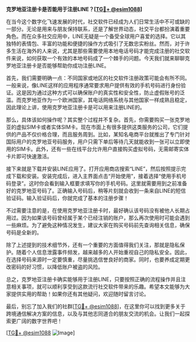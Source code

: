 **克罗地亚注册卡是否能用于注册LINE？[[TG💪+ @esim1088](https://t.me/s/esim1088)]**

在当今这个数字化飞速发展的时代，社交软件已经成为人们日常生活中不可或缺的一部分。无论是用来与朋友保持联系，还是了解世界动态，社交平台都扮演着重要角色。而在众多社交应用中，LINE无疑是一个备受全球用户喜爱的选择。它以其独特的表情包、丰富的功能和便捷的操作方式吸引了无数忠实粉丝。然而，对于许多生活在海外的人来说，尤其是那些需要使用本地电话号码才能完成注册的社交软件来说，如何获取一个有效的本地号码成了一个棘手的问题。今天我们就来聊聊克罗地亚注册卡是否能够帮助你成功注册LINE。

首先，我们需要明确一点：不同国家或地区的社交软件注册政策可能会有所不同。一般来说，像LINE这样的应用程序通常要求用户提供有效的手机号码进行身份验证。这是因为通过这种方式可以确保账户的真实性和安全性，防止虚假账号的泛滥。而克罗地亚作为一个欧洲国家，其电话网络系统与其他国家一样成熟且稳定，因此理论上讲，使用克罗地亚注册卡是可以用来注册LINE的。

那么，具体该如何操作呢？其实整个过程并不复杂。首先，你需要购买一张克罗地亚的虚拟SIM卡或者实体SIM卡。现在市面上有很多提供这类服务的公司，它们提供的产品不仅价格合理，而且服务周到。比如，某知名电商平台就推出了专门针对国际用户的克罗地亚号码服务，用户只需下单后等待几天就能收到一张可以立即使用的SIM卡。此外，还有一些在线平台允许用户直接购买虚拟号码，无需邮寄实体卡片即可快速激活。

接下来就是下载并安装LINE应用了。打开应用商店搜索“LINE”，然后按照提示完成下载和安装。安装完成后，进入主界面点击“开始使用”，接着选择“使用手机号码登录”。这时你会看到输入框要求填写你的手机号码。这里就需要用到之前准备好的克罗地亚号码了。正确输入号码后，稍等片刻就会收到一条来自LINE的短信验证码。输入验证码后，你就完成了基本的注册步骤！

不过需要注意的是，在使用克罗地亚注册卡时，最好确认该号码没有被他人长期占用过。因为如果该号码曾经属于某个已经注销的账户，那么再次使用时可能会遇到一些麻烦。为了避免这种情况发生，建议大家在购买号码前先查询相关信息，确保号码是全新的。

除了上述提到的技术细节外，还有一个重要的方面值得我们关注，那就是隐私保护。随着个人信息泄露事件频发，越来越多的人开始重视自己的隐私安全。因此，在选择号码来源时一定要慎重，尽量挑选信誉良好的商家。同时，也要养成定期更改密码的好习惯，以降低账户被盗的风险。

总之，克罗地亚注册卡确实能够用于注册LINE，只要按照正确的流程操作并且注意相关事项，就可以顺利享受到这款流行社交软件带来的乐趣。希望本文能够为大家提供实用的帮助！如果你还有其他疑问，欢迎随时留言讨论。

最后，别忘了加入我们的社群[[TG💪+ @esim1088](https://t.me/s/esim1088)]，在这里你可以找到更多关于跨境通信解决方案的信息，以及与其他志同道合的朋友交流的机会。让我们一起探索更广阔的数字世界吧！

[[TG💪+ @esim1088](https://t.me/s/esim1088) ![Image](https://i.postimg.cc/4NQfJmqS/Snipaste-2025-05-13-00-14-12.png)]